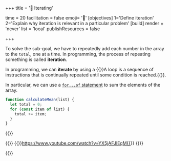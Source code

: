 +++
title = '🔁 Iterating'

time = 20
facilitation = false
emoji= '🧩'
[objectives]
    1='Define iteration'
    2='Explain why iteration is relevant in a particular problem'
[build]
  render = 'never'
  list = 'local'
  publishResources = false

+++

To solve the sub-goal, we have to repeatedly add each number in the array to the `total`, one at a time. In programming, the process of repeating something is called **iteration**.

In programming, we can **iterate** by using a {{<tooltip title="loop">}}A loop is a sequence of instructions that is continually repeated until some condition is reached.{{</tooltip>}}.

In particular, we can use a [`for...of` statement](https://developer.mozilla.org/en-US/docs/Web/JavaScript/Reference/Statements/for...of) to sum the elements of the array.

```js
function calculateMean(list) {
  let total = 0;
  for (const item of list) {
    total += item;
  }
}
```

{{<tabs name="Playing computer">}}

{{<tab name="🐛Visualising iteration with debugger">}}
{{<youtube>}}https://www.youtube.com/watch?v=YX5jAFJlEqM{{</youtube>}}
{{</tab>}}

{{</tabs>}}
